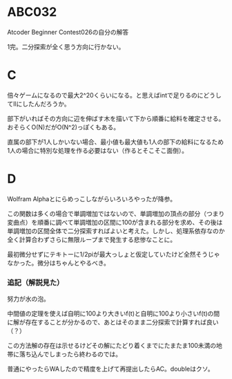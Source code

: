 # ABC032
Atcoder Beginner Contest026の自分の解答

1完。二分探索が全く思う方向に行かない。

# C
倍々ゲームになるので最大2^20くらいになる。と思えばintで足りるのにどうしてllにしたんだろうか。

部下がいればその方向に辺を伸ばす木を描いて下から順番に給料を確定させる。おそらくO(N)だがO(N^2)っぽくもある。

直属の部下が1人しかいない場合、最小値も最大値も1人の部下の給料になるため1人の場合に特別な処理を作る必要はない（作るとそこそこ面倒）。

# D
Wolfram Alphaとにらめっこしながらいろいろやったが降参。

この関数は多くの場合で単調増加ではないので、単調増加の頂点の部分（つまり変曲点）を順番に調べて単調増加の区間に100が含まれる部分を求め、その後は単調増加の区間全体で二分探索すればよいと考えた。しかし、処理系依存なのか全く計算合わずさらに無限ループまで発生する悲惨なことに。

最初微分せずにテキトーに1/2piが最大っしょと仮定していたけど全然そうじゃなかった。微分はちゃんとやるべき。

### 追記（解説見た）
努力が水の泡。

中間値の定理を使えば自明に100より大きいf(t)と自明に100より小さいf(t)の間に解が存在することが分かるので、あとはそのまま二分探索で計算すれば良い（？）

この方法解の存在は示せるけどその解にたどり着くまでにたまたま100未満の地帯に落ち込んでしまったら終わるのでは。

普通にやったらWAしたので精度を上げて再提出したらAC。doubleはクソ。